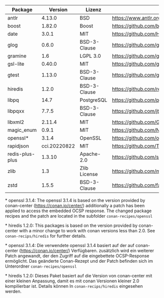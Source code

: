 | Package         | Version      | Lizenz       | Download-Link                                                        |
|-----------------|--------------|--------------|----------------------------------------------------------------------|
| antlr           | 4.13.0       | BSD          | https://www.antlr.org/download.html                                  |
| boost           | 1.82.0       | Boost        | https://github.com/boostorg/boost/tree/boost-1.82.0                  |
| date            | 3.0.1        | MIT          | https://github.com/HowardHinnant/date/tree/v3.0.1                    |
| glog            | 0.6.0        | BSD-3-Clause | https://github.com/google/glog/tree/v0.6.0                           |
| gramine         | 1.6          | LGPL 3.0     | https://github.com/gramineproject/gramine/releases/tag/v1.6          |
| gsl-lite        | 0.40.0       | MIT          | https://github.com/gsl-lite/gsl-lite/tree/v0.40.0                    |
| gtest           | 1.13.0       | BSD-3-Clause | https://github.com/google/googletest/releases/tag/v1.13.0            |
| hiredis         | 1.2.0        | BSD-3-Clause | https://github.com/redis/hiredis/releases/tag/v1.2.0                 |
| libpq           | 14.7         | PostgreSQL   | https://github.com/postgres/postgres/tree/REL_14_7/src/backend/libpq |
| libpqxx         | 7.7.5        | BSD-3-Clause | https://github.com/jtv/libpqxx/tree/7.7.5                            |
| libxml2         | 2.11.4       | MIT          | https://github.com/GNOME/libxml2/tree/v2.11.4                        |
| magic_enum      | 0.9.1        | MIT          | https://github.com/Neargye/magic_enum/releases/tag/v0.9.1            |
| openssl*        | 3.1.4        | OpenSSL      | https://github.com/openssl/openssl/tree/openssl-3.1                  |
| rapidjson       | cci.20220822 | MIT          | https://github.com/Tencent/rapidjson                                 |
| redis-plus-plus | 1.3.10        | Apache-2.0   | https://github.com/sewenew/redis-plus-plus/releases/tag/1.3.10      |
| zlib            | 1.3          | Zlib License | https://github.com/madler/zlib/tree/v1.2.13                          |
| zstd            | 1.5.5        | BSD-3-Clause | https://github.com/facebook/zstd/tree/v1.5.5                         |

 \* openssl 3.1.4: The openssl 3.1.4 is based on the version provided by conan-center (https://conan.io/center/)
   additionally a patch has been applied to access the embedded OCSP response.
   The changed package recipes and the patch are located in the subfolder `conan-recipes/openssl`

 \* hiredis 1.2.0: This packages is based on the version provided by conan-center
   with a minor change to work with conan versions less than 2.0. See `conan-recips/hiredis`
   for further details.

 \* openssl 3.1.4: Die verwendete openssl 3.1.4 basiert auf der auf conan-center (https://conan.io/center/) Verfügbaren.
   zusätzlich wird ein weiterer Patch angewandt, der den Zugriff auf die eingebettete OCSP-Response ermöglicht.
   Das geänderte Conan-Rezept und der Patch befinden sich im Unterordner `conan-recipes/openssl`

 \* hiredis 1.2.0: Dieses Paket basiert auf die Version von conan-center mit einer kleinen Anpassung,
   damit es mit conan Versionen kleiner 2.0 kompilierbar ist. Details können In `conan-recips/hiredis`
   eingesehen werden.
